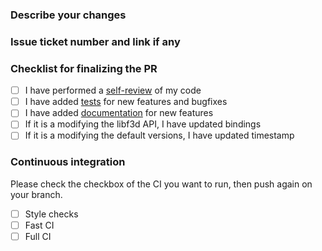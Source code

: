 ### Describe your changes

### Issue ticket number and link if any

### Checklist for finalizing the PR

- [ ] I have performed a [self-review](https://f3d.app/doc/dev/CODING_STYLE.html) of my code
- [ ] I have added [tests](https://f3d.app/doc/dev/TESTING.html) for new features and bugfixes
- [ ] I have added [documentation](https://f3d.app/doc/dev/TESTING.html) for new features
- [ ] If it is a modifying the libf3d API, I have updated bindings
- [ ] If it is a modifying the default versions, I have updated timestamp

### Continuous integration

Please check the checkbox of the CI you want to run, then push again on your branch.

- [ ] Style checks
- [ ] Fast CI
- [ ] Full CI
